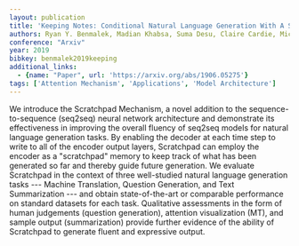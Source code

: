 ```yaml
---
layout: publication
title: 'Keeping Notes: Conditional Natural Language Generation With A Scratchpad Mechanism'
authors: Ryan Y. Benmalek, Madian Khabsa, Suma Desu, Claire Cardie, Michele Banko
conference: "Arxiv"
year: 2019
bibkey: benmalek2019keeping
additional_links:
  - {name: "Paper", url: 'https://arxiv.org/abs/1906.05275'}
tags: ['Attention Mechanism', 'Applications', 'Model Architecture']
---
```

We introduce the Scratchpad Mechanism, a novel addition to the
sequence-to-sequence (seq2seq) neural network architecture and demonstrate its
effectiveness in improving the overall fluency of seq2seq models for natural
language generation tasks. By enabling the decoder at each time step to write
to all of the encoder output layers, Scratchpad can employ the encoder as a
"scratchpad" memory to keep track of what has been generated so far and thereby
guide future generation. We evaluate Scratchpad in the context of three
well-studied natural language generation tasks --- Machine Translation,
Question Generation, and Text Summarization --- and obtain state-of-the-art or
comparable performance on standard datasets for each task. Qualitative
assessments in the form of human judgements (question generation), attention
visualization (MT), and sample output (summarization) provide further evidence
of the ability of Scratchpad to generate fluent and expressive output.
